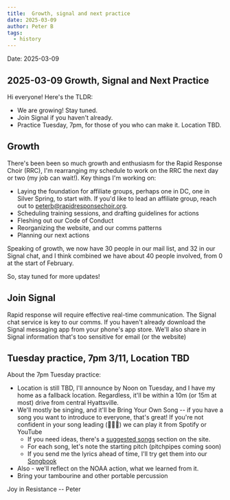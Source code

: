 ```yaml
---
title:  Growth, signal and next practice
date: 2025-03-09
author: Peter B
tags:
  - history
---
```


Date: 2025-03-09

## 2025-03-09 Growth, Signal and Next Practice

Hi everyone! Here's the TLDR:

- We are growing! Stay tuned.
- Join Signal if you haven't already. 
- Practice Tuesday, 7pm, for those of you who can make it. Location TBD.
  
## Growth

There's been been so much growth and enthusiasm for the Rapid Response Choir (RRC), I'm rearranging my schedule to work on the RRC the next day or two (my job can wait!). Key things I'm working on:

- Laying the foundation for affiliate groups, perhaps one in DC, one in Silver Spring, to start with. If you'd like to lead an affiliate group, reach out to peterb@rapidresponsechoir.org.
- Scheduling training sessions, and drafting guidelines for actions
- Fleshing out our Code of Conduct
- Reorganizing the website, and our comms patterns
- Planning our next actions

Speaking of growth, we now have 30 people in our mail list, and 32 in our Signal chat, and I think combined we have about 40 people involved, from 0 at the start of February. 
 
So, stay tuned for more updates!

## Join Signal

Rapid response will require effective real-time communication. The Signal chat service is key to our comms. If you haven't already
download the Signal messaging app from your phone's app store. We'll also share in Signal information that's too sensitive for email (or the website)

 
## Tuesday practice, 7pm 3/11, Location TBD

About the 7pm Tuesday practice:

- Location is still TBD, I'll announce by Noon on Tuesday, and I have my home as a fallback location. Regardless, it'll be within a 10m (or 15m at most) drive from central Hyattsville.
- We'll mostly be singing, and it'll be Bring Your Own Song -- if you have a song you want to introduce to everyone, that's great! If you're not confident in your song leading (🙋🏻‍♂️) we can play it from Spotify or YouTube
  - If you need ideas, there's a [suggested songs](./songs) section on the site.
  - For each song, let's note the starting pitch (pitchpipes coming soon)
  - If you send me the lyrics ahead of time, I'll try get them into our [Songbook](https://rapidresponsechoir.org/songbook)
- Also - we'll reflect on the NOAA action, what we learned from it.
- Bring your tambourine and other portable percussion

Joy in Resistance -- Peter
